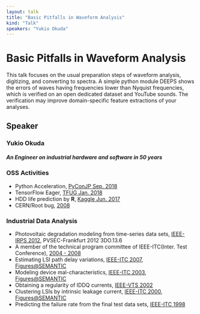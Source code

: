 ```yaml
---
layout: talk
title: "Basic Pitfalls in Waveform Analysis"
kind: "Talk"
speakers: "Yukio Okuda"
---
```


# Basic Pitfalls in Waveform Analysis

This talk focuses on the usual preparation steps of waveform analysis, digitizing, and converting to spectra. A simple python module DEEPS shows the errors of waves having frequencies lower than Nyquist frequencies, which is verified on an open dedicated dataset and YouTube sounds. The verification may improve domain-specific feature extractions of your analyses.

## Speaker

### Yukio Okuda

##### **An Engineer on industrial hardware and software in 50 years**

### OSS Activities

* Python Acceleration, [PyConJP Sep. 2018](https://speakerdeck.com/skiyuki/comparing-on-the-fly-accelerating-packages-numba-tensorflow-dask-etc)
* TensorFlow Eager, [TFUG Jan. 2018](https://speakerdeck.com/skiyuki/basic-behaviors-of-tensorflow-eager-and-session-dot-run)
* HDD life prediction by **R**, [Kaggle Jun. 2017](https://www.kaggle.com/skiyuki/regression-analysis-on-repeated-failures)
* CERN/Root bug, [2008](https://root-forum.cern.ch/t/aclic-fatal-error-on-union/6569)

### Industrial Data Analysis

* Photovoltaic degradation modeling from time-series data sets, [IEEE-IRPS 2012](https://www.tib.eu/en/search/id/ieee%3Adoi~10.1109%252FIRPS.2012.6241925/Analyzing-life-tests-of-CIS-solar-modules-for-degradation/), PVSEC-Frankfurt 2012 3DO.13.6
* A member of the technical  program  committee of IEEE-ITC(Inter. Test Conference), [2004 - 2008](https://ieeexplore.ieee.org/stamp/stamp.jsp?tp=&arnumber=4437553)
* Estimating LSI path delay variations, [IEEE-ITC 2007](https://ieeexplore.ieee.org/document/4437592), 
[Figures@SEMANTIC](https://www.semanticscholar.org/paper/Gate-delay-ratio-model-for-unified-path-delay-Okuda/f0138bef949888273fc153ee71eec90ce1a7828a)
* Modeling device mal-characteristics, [IEEE-ITC 2003](https://ieeexplore.ieee.org/document/1270882), 
[Figures@SEMANTIC](https://www.semanticscholar.org/paper/Hysteresis-of-intrinsic-I%2Fsub-DDQ%2F-currents-Okuda-Furukawa/6a25e27086896f665f45030fc628b68ed19842fb)
* Obtaining a regularity of IDDQ currents, [IEEE-VTS 2002](https://ieeexplore.ieee.org/document/1011155)
* Clustering LSIs by intrinsic leakage current, [IEEE-ITC 2000](https://ieeexplore.ieee.org/document/894207), 
[Figures@SEMANTIC](https://www.semanticscholar.org/paper/DECOUPLE%3A-defect-current-detection-in-deep-I%2Fsub-Okuda/f6c1b5dc52a33618e3832d87ea29bc0957d0fac0)
* Predicting the failure rate from the final test data sets, [IEEE-ITC 1998](https://ieeexplore.ieee.org/document/743281)
